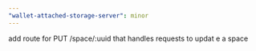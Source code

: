 ```yaml
---
"wallet-attached-storage-server": minor
---
```


add route for PUT /space/:uuid that handles requests to updat e a space
